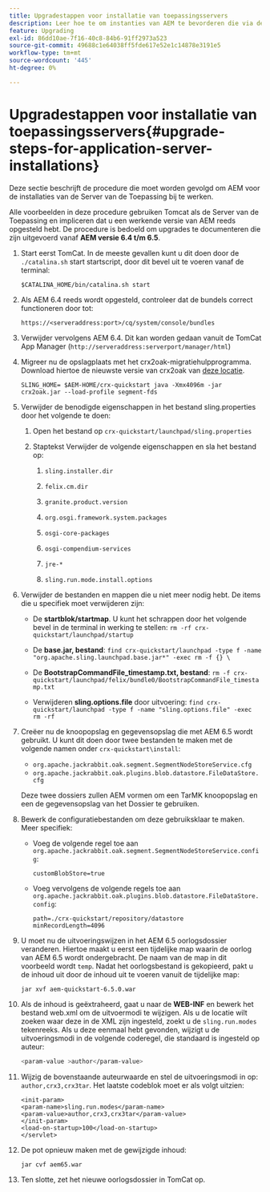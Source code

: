 ```yaml
---
title: Upgradestappen voor installatie van toepassingsservers
description: Leer hoe te om instanties van AEM te bevorderen die via de Servers van de Toepassing worden opgesteld.
feature: Upgrading
exl-id: 86dd10ae-7f16-40c8-84b6-91ff2973a523
source-git-commit: 49688c1e64038ff5fde617e52e1c14878e3191e5
workflow-type: tm+mt
source-wordcount: '445'
ht-degree: 0%

---
```


# Upgradestappen voor installatie van toepassingsservers{#upgrade-steps-for-application-server-installations}

Deze sectie beschrijft de procedure die moet worden gevolgd om AEM voor de installaties van de Server van de Toepassing bij te werken.

Alle voorbeelden in deze procedure gebruiken Tomcat als de Server van de Toepassing en impliceren dat u een werkende versie van AEM reeds opgesteld hebt. De procedure is bedoeld om upgrades te documenteren die zijn uitgevoerd vanaf **AEM versie 6.4 t/m 6.5**.

1. Start eerst TomCat. In de meeste gevallen kunt u dit doen door de `./catalina.sh` start startscript, door dit bevel uit te voeren vanaf de terminal:

   ```shell
   $CATALINA_HOME/bin/catalina.sh start
   ```

1. Als AEM 6.4 reeds wordt opgesteld, controleer dat de bundels correct functioneren door tot:

   ```shell
   https://<serveraddress:port>/cq/system/console/bundles
   ```

1. Verwijder vervolgens AEM 6.4. Dit kan worden gedaan vanuit de TomCat App Manager (`http://serveraddress:serverport/manager/html`)

1. Migreer nu de opslagplaats met het crx2oak-migratiehulpprogramma. Download hiertoe de nieuwste versie van crx2oak van [deze locatie](https://repo1.maven.org/maven2/com/adobe/granite/crx2oak/).

   ```shell
   SLING_HOME= $AEM-HOME/crx-quickstart java -Xmx4096m -jar crx2oak.jar --load-profile segment-fds
   ```

1. Verwijder de benodigde eigenschappen in het bestand sling.properties door het volgende te doen:

   1. Open het bestand op `crx-quickstart/launchpad/sling.properties`
   1. Staptekst Verwijder de volgende eigenschappen en sla het bestand op:

      1. `sling.installer.dir`

      1. `felix.cm.dir`

      1. `granite.product.version`

      1. `org.osgi.framework.system.packages`

      1. `osgi-core-packages`

      1. `osgi-compendium-services`

      1. `jre-*`

      1. `sling.run.mode.install.options`

1. Verwijder de bestanden en mappen die u niet meer nodig hebt. De items die u specifiek moet verwijderen zijn:

   * De **startblok/startmap**. U kunt het schrappen door het volgende bevel in de terminal in werking te stellen: `rm -rf crx-quickstart/launchpad/startup`

   * De **base.jar, bestand**: `find crx-quickstart/launchpad -type f -name "org.apache.sling.launchpad.base.jar*" -exec rm -f {} \`

   * De **BootstrapCommandFile_timestamp.txt, bestand**: `rm -f crx-quickstart/launchpad/felix/bundle0/BootstrapCommandFile_timestamp.txt`

   * Verwijderen **sling.options.file** door uitvoering: `find crx-quickstart/launchpad -type f -name "sling.options.file" -exec rm -rf`

1. Creëer nu de knoopopslag en gegevensopslag die met AEM 6.5 wordt gebruikt. U kunt dit doen door twee bestanden te maken met de volgende namen onder `crx-quickstart\install`:

   * `org.apache.jackrabbit.oak.segment.SegmentNodeStoreService.cfg`
   * `org.apache.jackrabbit.oak.plugins.blob.datastore.FileDataStore.cfg`

   Deze twee dossiers zullen AEM vormen om een TarMK knoopopslag en een de gegevensopslag van het Dossier te gebruiken.

1. Bewerk de configuratiebestanden om deze gebruiksklaar te maken. Meer specifiek:

   * Voeg de volgende regel toe aan `org.apache.jackrabbit.oak.segment.SegmentNodeStoreService.config`:

     `customBlobStore=true`

   * Voeg vervolgens de volgende regels toe aan `org.apache.jackrabbit.oak.plugins.blob.datastore.FileDataStore.config`:

     ```
     path=./crx-quickstart/repository/datastore
     minRecordLength=4096
     ```

1. U moet nu de uitvoeringswijzen in het AEM 6.5 oorlogsdossier veranderen. Hiertoe maakt u eerst een tijdelijke map waarin de oorlog van AEM 6.5 wordt ondergebracht. De naam van de map in dit voorbeeld wordt `temp`. Nadat het oorlogsbestand is gekopieerd, pakt u de inhoud uit door de inhoud uit te voeren vanuit de tijdelijke map:

   ```
   jar xvf aem-quickstart-6.5.0.war
   ```

1. Als de inhoud is geëxtraheerd, gaat u naar de **WEB-INF** en bewerk het bestand web.xml om de uitvoermodi te wijzigen. Als u de locatie wilt zoeken waar deze in de XML zijn ingesteld, zoekt u de `sling.run.modes` tekenreeks. Als u deze eenmaal hebt gevonden, wijzigt u de uitvoeringsmodi in de volgende coderegel, die standaard is ingesteld op auteur:

   ```bash
   <param-value >author</param-value>
   ```

1. Wijzig de bovenstaande auteurwaarde en stel de uitvoeringsmodi in op: `author,crx3,crx3tar`. Het laatste codeblok moet er als volgt uitzien:

   ```
   <init-param>
   <param-name>sling.run.modes</param-name>
   <param-value>author,crx3,crx3tar</param-value>
   </init-param>
   <load-on-startup>100</load-on-startup>
   </servlet>
   ```

1. De pot opnieuw maken met de gewijzigde inhoud:

   ```bash
   jar cvf aem65.war
   ```

1. Ten slotte, zet het nieuwe oorlogsdossier in TomCat op.
